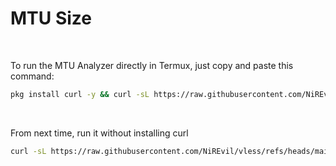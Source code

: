 # MTU Size

<br>

To run the MTU Analyzer directly in Termux, just copy and paste this command:

```bash
pkg install curl -y && curl -sL https://raw.githubusercontent.com/NiREvil/vless/refs/heads/main/edge/SCAN/MTU.sh | bash
```

<br>

From next time, run it without installing curl

```bash
curl -sL https://raw.githubusercontent.com/NiREvil/vless/refs/heads/main/edge/SCAN/MTU.sh | bash
```
